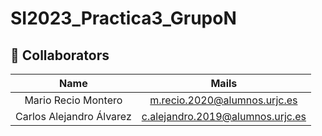 # SI2023_Practica3_GrupoN
## 👤 Collaborators

|          **Name**           | **Mails** |
|:---------------------------:|:-------------------:|
|     Mario Recio Montero     |     m.recio.2020@alumnos.urjc.es     |
|   Carlos Alejandro Álvarez  |     c.alejandro.2019@alumnos.urjc.es  |
